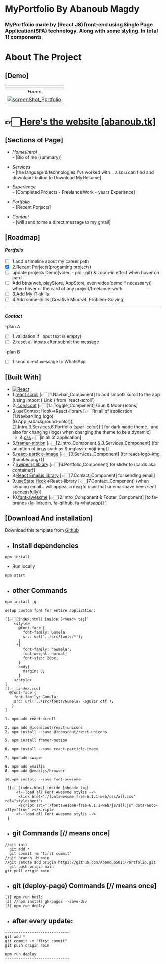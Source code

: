 
# MyPortfolio By Abanoub Magdy

### MyPortfolio made by (React JS) front-end using Single Page Application(SPA) technology. Along with some styling. In total 11 components 

# About The Project 
## [Demo]
| [![]()]() |  
|:---:|
| *Home*  |
| [![screenShot_Portfolio](https://i.ibb.co/mqj7fT9/image.png)](http://abanoub.tk/)

# 👉🏻[Here's the website [abanoub.tk]](http://abanoub.tk/)

## [Sections of Page]

* *Home(Intro)* <br/> - [Bio of me (summary)]

* *Services* <br/> - [the language & technologies I've worked with... also u can find and download-button to Download My Resume]

* *Experience* <br/> - [Completed Projects - Freelance Work - years Experience]

* *Portfolio* <br/> - [Recent Porjects]

* *Contact* <br/> - [will send to me a direct message to my gmail]


<!-- ROADMAP -->
## [Roadmap]

#### *Portfolio*
- [ ]  1.add a timeline about my career path
- [x]  2.Recent Porjects(progaming projects)
  - [ ] update projects Demo(video - pic - gif) & zoom-in effect when hover on card
  - [ ] Add btns(web, playStore, AppStore, even video(demo if necessary)) when hover of the card of any project/freelance-work
- [ ]  3.Add My IT-skills  
- [ ]  4.Add some-skills [Creative Mindset, Problem-Solving]
----
 #### *Contact*
-plan A
- [ ]  1.validation if (input text is empty)
- [ ]  2.reset all inputs after submit the message

-plan B
<br/>
- [ ]  1.send direct message to WhatsApp


## [Built With]

* [![React][React.js]][React-url]
* 1.[react scroll] [👉🏻[1.Navbar_Component] to add smooth scroll to the app (using import { Link } from 'react-scroll')
* 2.[iconscout] [👉🏻[1.1.Toggle_Component] (Sun & Moon) icons]
* 3.[useContext Hook]=>React-library [👉🏻[in all of application
   <br> (1.Navbar(img_logo),
   <br> (0.App.js(background-color)),
   <br> [2.Intro,3.Services,6.Portfolio (span-color)] ] for dark mode theme.. and also for changing (logo) when changing the theme to be a dynamic] 
  * 4.[css] 👉🏻[in all of application]
* 5.[framer-motion] [👉🏻[2.Intro_Component & 3.Services_Component] (for animtion of imgs such as Sunglass-emoji-img)]
* 6.[react-particle-image] [👉🏻[3.Services_Component] (for react-logo-img (humble.png) )]
* 7.[Swiper js library]  [👉🏻[6.Portfolio_Component] for slider to (cards aka container)]
* 8.[React Email js library] [👉🏻[7.Contact_Component] for sending email]
* 9.[useState Hook]=>React-library [👉🏻[7.Contact_Component] (when sending email... will appear a msg to user that ur email have been sent successfully)] 
* 10.[font-awesome] [👉🏻[2.Intro_Component & Footer_Component] [to fa-brands (fa-linkedin, fa-github, fa-whatsapp)] ]



## [Download And installation]

Download this template from [Github](https://github.com/Abanoub5015/Portfolio/archive/refs/heads/main.zip)

* ## Install dependencies
```
npm install
```
* Run locally
```
npm start
```



* ## other Commands
```
npm install -g
```  

```
setup custom font for entire application:

[[👉🏻[index.html] inside [<head> tag]`
    <style>
      @font-face {
        font-family: Gumela;
        src: url('../src/fonts/*');
      }
     *{
        font-family: 'Gumela';
        font-weight: normal;
        font-size: 20px;
      }
      body{
        margin: 0;
      }
    </style>
]
[[👉🏻[index.css]
  @font-face {
    font-family: Gumela;
    src: url('../src/fonts/Gumela\ Regular.otf');
   }
]
```

```
1. npm add react-scroll  
```

```
2. npm add @iconscout/react-unicons
2. npm install --save @iconscout/react-unicons
```

```
5. npm install framer-motion 
```

```
6. npm install --save react-particle-image  
```

```
7. npm add swiper
```

```
8. npm add emailjs
8. npm add @emailjs/browser
```

```
10.npm install --save font-awesome

 [[👉🏻[index.html] inside [<head> tag]
     <!--load all Font Awesome styles -->
      <link href="./fontawesome-free-6.1.1-web/css/all.css" rel="stylesheet">
      <script src="./fontawesome-free-6.1.1-web/js/all.js" data-auto-a11y="true" ></script>
     <!--load all Font Awesome styles -->
 ]
```




* ## git Commands [// means once]
```
//git init
  git add *
  git commit -m "first commit"
//git branch -M main
//git remote add origin https://github.com/Abanoub5015/Portfolio.git
  git push origin main
git pull origin main 
```

* ## git (deploy-page) Commands [// means once]
```
[1] npm run build  
[2] //npm install gh-pages --save-dev
[3] npm run deploy
```


* ## after every update:
```
-----------------------------
git add *
git commit -m "first commit"
git push origin main

npm run deploy
-----------------------------
```



[React.js]: https://img.shields.io/badge/React-20232A?style=for-the-badge&logo=react&logoColor=61DAFB
[React-url]: https://reactjs.org/
[react scroll]: https://www.npmjs.com/package/react-scroll
[iconscout]: https://iconscout.com/unicons/explore/line#_=_
[useContext Hook]: https://reactjs.org/docs/context.html#examples
[css]: https://www.w3schools.com/css/
[framer-motion]: https://www.framer.com/docs/animation/#overview
[react-particle-image]: https://www.npmjs.com/package/react-particle-image
[Swiper js library]: https://swiperjs.com/demos
[React Email js library]: https://www.emailjs.com/docs/examples/reactjs/
[useState Hook]: https://reactjs.org/docs/hooks-state.html
[font-awesome]:https://fontawesome.com/search?q=linkedin&s=brands
